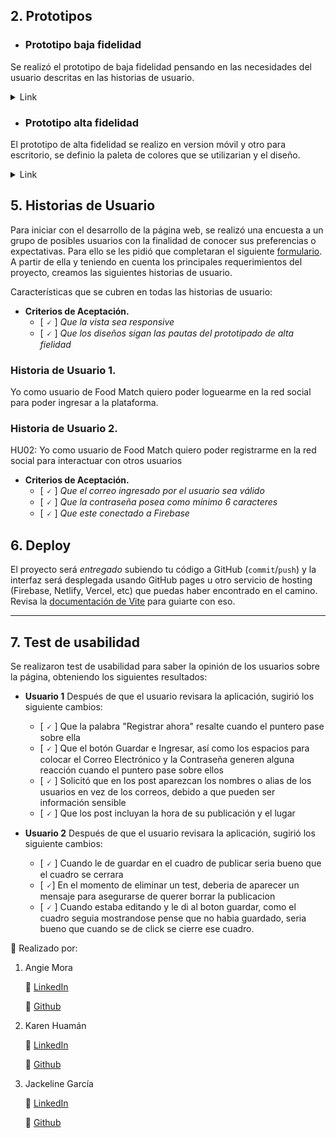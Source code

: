 
## 2. Prototipos

* ### Prototipo baja fidelidad
Se realizó el prototipo de baja fidelidad pensando en las necesidades del usuario descritas en las historias de usuario.

 <details><summary>Link</summary><p>

  * [Miro](https://miro.com/app/board/uXjVMWUhOO0=/)
  
  </p></details>

* ### Prototipo alta fidelidad

El prototipo de alta fidelidad se realizo en version móvil y otro para escritorio, se definio la paleta de colores que se utilizarian y el diseño.

 <details><summary>Link</summary><p>

  * [Figma](https://www.figma.com/file/LyZVwoa1dyzBdfxvx4QS2o/Laboratoria-team-library?type=design&node-id=1111-2&t=VIkSmFIe5FeSSnQr-0)
</p></details>

## 5. Historias de Usuario

Para iniciar con el desarrollo de la página web, se realizó una encuesta a un grupo de posibles usuarios con la finalidad de conocer sus preferencias o expectativas. Para ello se les pidió que completaran el siguiente [formulario](https://docs.google.com/forms/d/11WD-pyQ8Pbt1IWbCLrPGsr8i3mJLl3ZJSg9AfV1HJe8/edit#responses). A partir de ella y teniendo en cuenta los principales requerimientos del proyecto, creamos las siguientes historias de usuario. 

Características que se cubren en todas las historias de usuario:

* **Criterios de Aceptación.**
  - [ 🗸 ] *Que la vista sea responsive*
  - [ 🗸 ] *Que los diseños sigan las pautas del prototipado de alta fielidad*

### Historia de Usuario 1.

Yo como usuario de Food Match quiero poder loguearme en la red social para poder ingresar a la plataforma.

### Historia de Usuario 2.

HU02: Yo como usuario de Food Match quiero poder registrarme en la red social para interactuar con otros usuarios

* **Criterios de Aceptación.**
  - [ 🗸 ] *Que el correo ingresado por el usuario sea válido*
  - [ 🗸 ] *Que la contraseña posea como mínimo 6 caracteres*
  - [ 🗸 ] *Que este conectado a Firebase*

## 6. Deploy

El proyecto será _entregado_ subiendo tu código a GitHub (`commit`/`push`) y la
interfaz será desplegada usando GitHub pages u otro servicio de hosting
(Firebase, Netlify, Vercel, etc) que puedas haber encontrado en el camino.
Revisa la [documentación de Vite](https://vitejs.dev/guide/static-deploy.html)
para guiarte con eso.

***

## 7. Test de usabilidad

Se realizaron test de usabilidad para saber la opinión de los usuarios sobre la página, obteniendo los siguientes resultados: 
  
* **Usuario 1**
  Después de que el usuario revisara la aplicación, sugirió los siguiente cambios:
  - [ 🗸 ] Que la palabra "Registrar ahora" resalte cuando el puntero pase sobre ella
  - [ 🗸 ] Que el botón Guardar e Ingresar, así como los espacios para colocar el Correo Electrónico y la Contraseña generen alguna reacción cuando el puntero pase sobre ellos
  - [ 🗸 ] Solicitó que en los post aparezcan los nombres o alias de los usuarios en vez de los correos, debido a que pueden ser información sensible
  - [ 🗸 ] Que los post incluyan la hora de su publicación y el lugar
  
* **Usuario 2**
  Después de que el usuario revisara la aplicación, sugirió los siguiente cambios:
  - [ 🗸 ] Cuando le de guardar en el cuadro de publicar seria bueno que el cuadro se cerrara
  - [ 🗸] En el momento de eliminar un test, deberia de aparecer un mensaje para asegurarse de querer borrar la publicacion
  - [ 🗸 ] Cuando estaba editando y le di al boton guardar, como el cuadro seguia mostrandose pense que no habia guardado, seria bueno que cuando se de click se cierre ese cuadro.

🧵 Realizado por:

1.  Angie Mora 

    🧰 [LinkedIn](https://www.linkedin.com/in/angie-mora-619733215/)

    👾 [Github](https://github.com/AngieMora1)

2.  Karen Huamán
   
    🧰 [LinkedIn](https://www.linkedin.com/in/martihuaman/)

    👾 [Github](https://github.com/yoelexe/)

3.  Jackeline García
   
    🧰 [LinkedIn](https://www.linkedin.com/in/jackeline-garcia-ramh/)

    👾 [Github](https://github.com/JackelineGS)
  
  